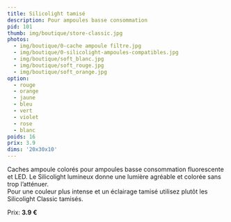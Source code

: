 ```yaml
---
title: Silicolight tamisé
description: Pour ampoules basse consommation
pid: 101
thumb: img/boutique/store-classic.jpg
photos:
  - img/boutique/0-cache ampoule filtre.jpg
  - img/boutique/0-silicolight-ampoules-compatibles.jpg
  - img/boutique/soft_blanc.jpg
  - img/boutique/soft_rouge.jpg
  - img/boutique/soft_orange.jpg
option:
  - rouge
  - orange
  - jaune
  - bleu
  - vert
  - violet
  - rose
  - blanc
poids: 16
prix: 3.9
dims: '20x30x10'
---
```


Caches ampoule colorés pour ampoules basse consommation fluorescente et LED. Le Silicolight lumineux donne une lumière agréable et colorée sans trop l’atténuer.  
Pour une couleur plus intense et un éclairage tamisé utilisez plutôt les Silicolight Classic tamisés.

Prix: **3.9 €**